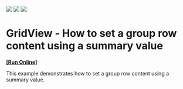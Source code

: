 <!-- default badges list -->
![](https://img.shields.io/endpoint?url=https://codecentral.devexpress.com/api/v1/VersionRange/128550524/14.1.3%2B)
[![](https://img.shields.io/badge/Open_in_DevExpress_Support_Center-FF7200?style=flat-square&logo=DevExpress&logoColor=white)](https://supportcenter.devexpress.com/ticket/details/E4843)
[![](https://img.shields.io/badge/📖_How_to_use_DevExpress_Examples-e9f6fc?style=flat-square)](https://docs.devexpress.com/GeneralInformation/403183)
<!-- default badges end -->
# GridView - How to set a group row content using a summary value
<!-- run online -->
**[[Run Online]](https://codecentral.devexpress.com/e4843/)**
<!-- run online end -->


<p>This example demonstrates how to set a group row content using a summary value.</p>

<br/>


